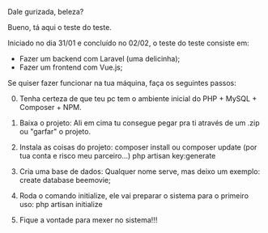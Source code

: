 Dale gurizada, beleza?

Bueno, tá aqui o teste do teste.

Iniciado no dia 31/01 e concluído no 02/02, o teste do teste consiste em:
* Fazer um backend com Laravel (uma delicinha);
* Fazer um frontend com Vue.js;

Se quiser fazer funcionar na tua máquina, faça os seguintes passos:

0. Tenha certeza de que teu pc tem o ambiente inicial do PHP + MySQL + Composer + NPM.

1. Baixa o projeto:
    Ali em cima tu consegue pegar pra ti através de um .zip ou "garfar" o projeto.

2. Instala as coisas do projeto:
    composer install ou composer update (por tua conta e risco meu parceiro...)
    php artisan key:generate

3. Cria uma base de dados:
    Qualquer nome serve, mas deixo um exemplo: create database beemovie;

4. Roda o comando initialize, ele vai preparar o sistema para o primeiro uso:
    php artisan initialize

5. Fique a vontade para mexer no sistema!!!